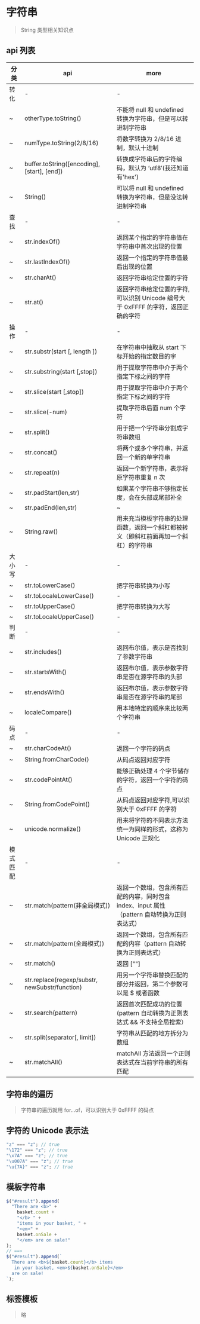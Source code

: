 # 字符串

> String 类型相关知识点

## api 列表

| 分类     | api                                            | more                                                                                         |
| -------- | ---------------------------------------------- | -------------------------------------------------------------------------------------------- |
| 转化     | -                                              | -                                                                                            |
| ~        | otherType.toString()                           | 不能将 null 和 undefined 转换为字符串，但是可以转进制字符串                                  |
| ~        | numType.toString(2/8/16)                       | 将数字转换为 2/8/16 进制，默认十进制                                                         |
| ~        | buffer.toString([encoding], [start], [end])    | 转换成字符串后的字符编码，默认为 ‘utf8′(我还知道有'hex')                                     |
| ~        | String()                                       | 可以将 null 和 undefined 转换为字符串，但是没法转进制字符串                                  |
| 查找     | -                                              | -                                                                                            |
| ~        | str.indexOf()                                  | 返回某个指定的字符串值在字符串中首次出现的位置                                               |
| ~        | str.lastIndexOf()                              | 返回一个指定的字符串值最后出现的位置                                                         |
| ~        | str.charAt()                                   | 返回字符串给定位置的字符                                                                     |
| ~        | str.at()                                       | 返回字符串给定位置的字符,可以识别 Unicode 编号大于 0xFFFF 的字符，返回正确的字符             |
| 操作     | -                                              | -                                                                                            |
| ~        | str.substr(start [, length ])                  | 在字符串中抽取从 start 下标开始的指定数目的字                                                |
| ~        | str.substring(start [,stop])                   | 用于提取字符串中介于两个指定下标之间的字符                                                   |
| ~        | str.slice(start [,stop])                       | 用于提取字符串中介于两个指定下标之间的字符                                                   |
| ~        | str.slice(-num)                                | 提取字符串后面 num 个字符                                                                    |
| ~        | str.split()                                    | 用于把一个字符串分割成字符串数组                                                             |
| ~        | str.concat()                                   | 将两个或多个字符串，并返回一个新的单字符串                                                   |
| ~        | str.repeat(n)                                  | 返回一个新字符串，表示将原字符串重复 n 次                                                    |
| ~        | str.padStart(len,str)                          | 如果某个字符串不够指定长度，会在头部或尾部补全                                               |
| ~        | str.padEnd(len,str)                            | ~                                                                                            |
| ~        | String.raw()                                   | 用来充当模板字符串的处理函数，返回一个斜杠都被转义（即斜杠前面再加一个斜杠）的字符串         |
| 大小写   | -                                              | -                                                                                            |
| ~        | str.toLowerCase()                              | 把字符串转换为小写                                                                           |
| ~        | str.toLocaleLowerCase()                        | -                                                                                            |
| ~        | str.toUpperCase()                              | 把字符串转换为大写                                                                           |
| ~        | str.toLocaleUpperCase()                        | -                                                                                            |
| 判断     | -                                              | -                                                                                            |
| ~        | str.includes()                                 | 返回布尔值，表示是否找到了参数字符串                                                         |
| ~        | str.startsWith()                               | 返回布尔值，表示参数字符串是否在源字符串的头部                                               |
| ~        | str.endsWith()                                 | 返回布尔值，表示参数字符串是否在源字符串的尾部                                               |
| ~        | localeCompare()                                | 用本地特定的顺序来比较两个字符串                                                             |
| 码点     | -                                              | -                                                                                            |
| ~        | str.charCodeAt()                               | 返回一个字符的码点                                                                           |
| ~        | String.fromCharCode()                          | 从码点返回对应字符                                                                           |
| ~        | str.codePointAt()                              | 能够正确处理 4 个字节储存的字符，返回一个字符的码点                                          |
| ~        | String.fromCodePoint()                         | 从码点返回对应字符,可以识别大于 0xFFFF 的字符                                                |
| ~        | unicode.normalize()                            | 用来将字符的不同表示方法统一为同样的形式，这称为 Unicode 正规化                              |
| 模式匹配 | -                                              | -                                                                                            |
| ~        | str.match(pattern(非全局模式))                 | 返回一个数组，包含所有匹配的内容，同时包含 index、input 属性（pattern 自动转换为正则表达式） |
| ~        | str.match(pattern(全局模式))                   | 返回一个数组，包含所有匹配的内容（pattern 自动转换为正则表达式）                             |
| ~        | str.match()                                    | 返回 [""]                                                                                    |
| ~        | str.replace(regexp/substr, newSubstr/function) | 用另一个字符串替换匹配的部分并返回，第二个参数可以是 $ 或者函数                              |
| ~        | str.search(pattern)                            | 返回首次匹配成功的位置 (pattern 自动转换为正则表达式 && 不支持全局搜索）                     |
| ~        | str.split(separator[, limit])                  | 字符串从匹配的地方拆分为数组                                                                 |
| ~        | str.matchAll()                                 | matchAll 方法返回一个正则表达式在当前字符串的所有匹配                                        |

## 字符串的遍历

> 字符串的遍历就用 for...of，可以识别大于 0xFFFF 的码点

## 字符的 Unicode 表示法

```javascript
"z" === "z"; // true
"\172" === "z"; // true
"\x7A" === "z"; // true
"\u007A" === "z"; // true
"\u{7A}" === "z"; // true
```

## 模板字符串

```javascript
$("#result").append(
  "There are <b>" +
    basket.count +
    "</b> " +
    "items in your basket, " +
    "<em>" +
    basket.onSale +
    "</em> are on sale!"
);
// ==>
$("#result").append(`
  There are <b>${basket.count}</b> items
   in your basket, <em>${basket.onSale}</em>
  are on sale!
`);
```

## 标签模板

> 略
